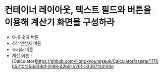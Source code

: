 # 컨테이너 레이아웃, 텍스트 필드와 버튼을 이용해 계산기 화면을 구성하라
- 0~9 숫자 버튼
- 4칙 연산자 버튼
- 초기화 버튼
- 계산 버튼
![Calculator]https://github.com/Hongkyoungseuk/Calculator/assets/117065210/256d39df-8188-42b9-b26f-53067f30fd0e